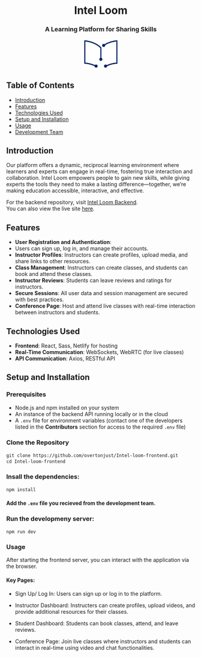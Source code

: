 <h1 style="text-align: center;">Intel Loom </h1>
<h3 style="text-align: center;">A Learning Platform for Sharing Skills</h3>

<div align="center">
    <img src="public/Intel_Loom_Logo.png" alt="Intel Loom Logo" width="100"/>
</div>

## Table of Contents
- [Introduction](#introduction)
- [Features](#features)
- [Technologies Used](#technologies-used)
- [Setup and Installation](#setup-and-installation)
- [Usage](#usage)
- [Development Team](#development-team)

## Introduction
Our platform offers a dynamic, reciprocal learning environment where learners and experts can engage in real-time, fostering true interaction and collaboration. Intel Loom empowers people to gain new skills, while giving experts the tools they need to make a lasting difference—together, we’re making education accessible, interactive, and effective.

For the backend repository, visit [Intel Loom Backend](https://github.com/overtonjust/Intel-loom-backend).  
You can also view the live site [here](https://intel-loom.netlify.app/).


## Features
- **User Registration and Authentication**: 
- Users can sign up, log in, and manage their accounts.
- **Instructor Profiles**: Instructors can create profiles, upload media, and share links to other resources.
- **Class Management**: Instructors can create classes, and students can book and attend these classes.
- **Instructor Reviews**: Students can leave reviews and ratings for instructors.
- **Secure Sessions**: All user data and session management are secured with best practices.
- **Conference Page**: Host and attend live classes with real-time interaction between instructors and students.

## Technologies Used
- **Frontend**: React, Sass, Netlify for hosting
- **Real-Time Communication**: WebSockets, WebRTC (for live classes)
- **API Communication**: Axios, RESTful API

## Setup and Installation

### Prerequisites
- Node.js and npm installed on your system
- An instance of the backend API running locally or in the cloud
- A `.env` file for environment variables (contact one of the developers listed in the **Contributors** section for access to the required `.env` file)

### Clone the Repository
```
git clone https://github.com/overtonjust/Intel-loom-frontend.git
cd Intel-loom-frontend
```

### Insall the dependencies:
```
npm install
```

#### Add the `.env` file you recieved from the development team.

### Run the developmeny server:
```
npm run dev
```

### Usage 
After starting the frontend server, you can interact with the application via the browser.

#### Key Pages: 
- Sign Up/ Log In: Users can sign up or log in to the platform.

- Instructor Dashboard: Instructers can create profiles, upload videos, and provide additional resources for their classes.

- Student Dashboard: Students can book classes, attend, and leave reviews.

- Conference Page: Join live classes where instructors and students can interact in real-time using video and chat functionalities.

